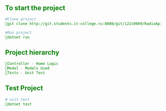 <span style="color: green">

<svg xmlns="" viewBox="0 0 55 20" fill="none">
    <text x="0" y="150" fill="green">E</text>
    <text x="12" y="150" fill="green">d</text>
    <text x="21" y="150" fill="green">a</text>
    <text x="30" y="150" fill="green">n</text>
    <text x="40" y="150" fill="green">k</text>
    <text x="48" y="150" fill="green">r</text>
    <text x="54" y="150" fill="green">y</text>
    <text x="61" y="150" fill="green">z</text>
    <text x="69" y="150" fill="green">o</text>
</svg>

## To start the project
```bash
#Clone project
💎git clone http://git.students.it-college.ru:8080/git/i22s0909/RadioApi.git

#Run project
💎dotnet run
```

## Project hierarchy
```bash
💎Controller - Home Logic 
💎Model - Models Used
💎Tests - Unit Test
```

## Test Project
```bash
# unit test
💎dotnet test
```

</span>
